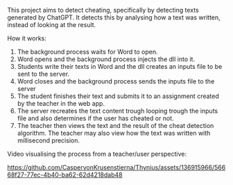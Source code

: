 This project aims to detect cheating, specifically by detecting texts generated by ChatGPT. It detects this by analysing how a text was written, instead of looking at the result.

How it works:
1. The background process waits for Word to open.
2. Word opens and the background process injects the dll into it.
3. Students write their texts in Word and the dll creates an inputs file to be sent to the server.
4. Word closes and the background process sends the inputs file to the server
5. The student finishes their text and submits it to an assignment created by the teacher in the web app.
6. The server recreates the text content trough looping trough the inputs file and also determines if the user has cheated or not.
7. The teacher then views the text and the result of the cheat detection algorithm. The teacher may also view how the text was written with millisecond precision.

Video visualising the process from a teacher/user perspective:

https://github.com/CaspervonKrusenstierna/Thynius/assets/136915966/56668f27-77ec-4b40-ba62-62d4218dab48


